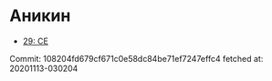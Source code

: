 # Аникин
- [29: CE](29.md)

Commit: 108204fd679cf671c0e58dc84be71ef7247effc4
 fetched at: 20201113-030204
